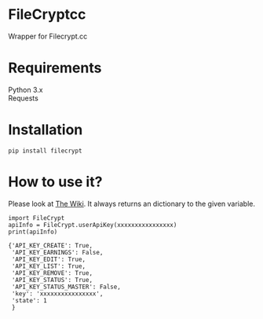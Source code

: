 # FileCryptcc
Wrapper for Filecrypt.cc

# Requirements
Python 3.x<br>
Requests

# Installation
`pip install filecrypt`

# How to use it?
Please look at [The Wiki](https://github.com/TA40/FileCryptcc/wiki). It always returns an dictionary to the given variable.
```
import FileCrypt
apiInfo = FileCrypt.userApiKey(xxxxxxxxxxxxxxxx)
print(apiInfo)

{'API_KEY_CREATE': True,
 'API_KEY_EARNINGS': False,
 'API_KEY_EDIT': True,
 'API_KEY_LIST': True,
 'API_KEY_REMOVE': True,
 'API_KEY_STATUS': True,
 'API_KEY_STATUS_MASTER': False,
 'key': 'xxxxxxxxxxxxxxxx',
 'state': 1
 }
```
